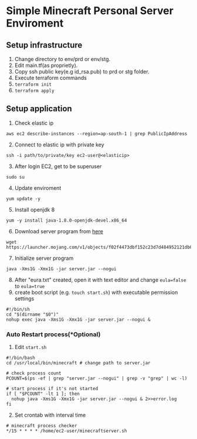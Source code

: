 # Simple Minecraft Personal Server Enviroment

## Setup infrastructure

1. Change directory to env/prd or env/stg.
1. Edit main.tf(as proprietly).
1. Copy ssh public key(e.g id_rsa.pub) to prd or stg folder.
1. Execute terraform commands
1. `terraform init`
1. `terraform apply`

## Setup application

1. Check elastic ip

```
aws ec2 describe-instances --region=ap-south-1 | grep PublicIpAddress
```

2. Connect to elastic ip with private key

```
ssh -i path/to/private/key ec2-user@<elasticip>
```

3. After login EC2, get to be superuser

```
sudo su
```

4. Update enviroment

```
yum update -y
```

5. Install openjdk 8

```
yum -y install java-1.8.0-openjdk-devel.x86_64
```

6. Download server program from [here](https://www.minecraft.net/en-us/download/server)

```
wget https://launcher.mojang.com/v1/objects/f02f4473dbf152c23d7d484952121db0b36698cb/server.jar
```

7. Initialize server program

```
java -Xms1G -Xmx1G -jar server.jar --nogui
```

8. After "eura.txt" created, open it with text editor and change `eula=false` to `eula=true`
9. create boot script (e.g. `touch start.sh`) with executable permission settings

```
#!/bin/sh
cd "$(dirname "$0")"
nohup exec java -Xms1G -Xmx1G -jar server.jar --nogui &
```

### Auto Restart process(\*Optional)

1. Edit `start.sh`

```
#!/bin/bash
cd /usr/local/bin/minecraft # change path to server.jar

# check process count
PCOUNT=$(ps -ef | grep "server.jar --nogui" | grep -v "grep" | wc -l)

# start process if it's not started
if [ "$PCOUNT" -lt 1 ]; then
  nohup java -Xms1G -Xmx1G -jar server.jar --nogui & 2>>error.log
fi
```

2. Set crontab with interval time

```
# minecraft process checker
*/15 * * * * /home/ec2-user/minecraftserver.sh
```
